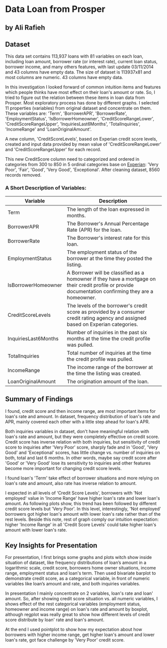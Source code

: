 
# Data Loan from Prosper
## by Ali Rafieh


## Dataset

This data set contains 113,937 loans with 81 variables on each loan, including loan amount, borrower rate (or interest rate), current loan status, borrower income, and many others features, with last update 03/11/2014 and 43 columns have empty data.
The size of dataset is 113937x81 and most columns are numeric. 43 columns have empty data. 

In this investigation I looked forward of common intuition items and features which people thinks have most effect on their loan's amount or rate. So, I tried to figure out the relation between these items in loan data from Prosper. Most exploratory process has done by different graphs. I selected 11 properties (variables) from original dataset and concentrate on them. These variables are: 'Term', 'BorrowerAPR', 'BorrowerRate', 'EmploymentStatus', 'IsBorrowerHomeowner', 'CreditScoreRangeLower', 'CreditScoreRangeUpper', 'InquiriesLast6Months', 'TotalInquiries', 'IncomeRange' and 'LoanOriginalAmount'.

A new column, 'CreditScoreLevels', based on Experian credit score levels, created and input data provided by mean value of 'CreditScoreRangeLower' and 'CreditScoreRangeUpper' for each record.

This new CreditScore column need to categorized and ordered in categories from 300 to 850 in 5 ordinal categories base on [Experian](https://www.experian.com/blogs/ask-experian/credit-education/score-basics/what-is-a-good-credit-score/): 'Very Poor',  'Fair', 'Good', 'Very Good', 'Exceptional'.
After cleaning dataset, 8560 records removed.

### A Short Description of Variables:

 Variable | Description 
 -------------  | -------------
  Term  | The length of the loan expressed in months. 
  BorrowerAPR  | The Borrower's Annual Percentage Rate (APR) for the loan. 
  BorrowerRate  | The Borrower's interest rate for this loan. 
  EmploymentStatus  | The employment status of the borrower at the time they posted the listing. 
  IsBorrowerHomeowner  | A Borrower will be classified as a homowner if they have a mortgage on their credit profile or provide documentation confirming they are a homeowner. 
  CreditScoreLevels  | The levels of the borrower's credit score as provided by a consumer credit rating agency and assigned based on Experian categories. 
  InquiriesLast6Months  | Number of inquiries in the past six months at the time the credit profile was pulled. 
  TotalInquiries  | Total number of inquiries at the time the credit profile was pulled. 
  IncomeRange  | The income range of the borrower at the time the listing was created. 
  LoanOriginalAmount  | The origination amount of the loan. 

## Summary of Findings

I found, credit score and then income range, are most important items for loan's rate and amount. In dataset, frequency distribution of loan's rate and APR, mainly covered each other with a little step ahead for loan's APR. 

Both inquiries variables in dataset, don't have meaningful relation with loan's rate and amount, but they were completely effective on credit score. Credit score has inverse relation with both inquiries, but sensitivity of credit score to inquiries after 'Very Poor' score, sharply fade and in 'Good', 'Very Good' and 'Exceptional' scores, has little change vs. number of inquiries on both, total and last 6 months. In other words, maybe say credit score after 'Good' or 'Very Good' lose its sensitivity to inquiries and other features become more important for changing credit score levels.

I found loan's 'Term' take effect of borrower situations and more relying on loan's rate and amount, also rate has inverse relation to amount.

I expected in all levels of ‘Credit Score Levels', borrowers with 'Not employed' value in 'Income Range' have higher loan's rate and lower loan's amount. As following plots show, this trend has been followed by different credit score levels but 'Very Poor'. In this level, interestingly, 'Not employed' borrowers got higher loan's amount with lower loan's rate rather than of the rest levels. Beside this note, rest of graph comply our intuition expectation: higher 'Income Range' in all 'Credit Score Levels' could take higher loan's amount with lower loan's rate.

## Key Insights for Presentation

For presentation, I first brings some graphs and plots witch show inside situation of dataset, like frequency distributions of loan’s amount in a logarithmic scale, credit score, borrowers home owner situations, income range, employment status and loan's term. Then used bivariate barplot to demonstrate credit score, as a categorical variable, in front of numeric variables like loan’s amount and rate, and both inquiries variables.

In presentation I mainly concentrate on 2 variables, loan's rate and loan' amount. So, after showing credit score situation vs. all numeric variables, I shows effect of the rest categorical variables (employment status, homeowner and income range) on loan's rate and amount by boxplot, although regplot was really great to show how different levels of credit score distribute by loan' rate and loan's amount.

At the end I used pointplot to show how my expectation about how borrowers with higher income range, get higher loan's amount and lower loan's rate, got face challenge by 'Very Poor' credit score.
